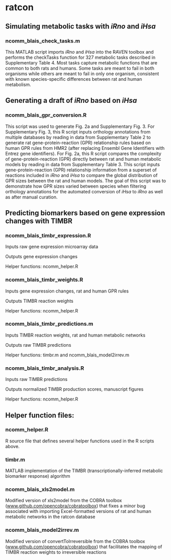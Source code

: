 # ratcon

## Simulating metabolic tasks with *iRno* and *iHsa*

### ncomm_blais_check_tasks.m

This MATLAB script imports *iRno* and *iHsa* into the RAVEN toolbox and performs the checkTasks function for 327 metabolic tasks described in Supplementary Table 4. Most tasks capture metabolic functions that are common to both rats and humans. Some tasks are meant to fail in both organisms while others are meant to fail in only one organism, consistent with known species-specific differences between rat and human metabolism.

## Generating a draft of *iRno* based on *iHsa*

### ncomm_blais_gpr_conversion.R

This script was used to generate Fig. 2a and Supplementary Fig. 3. For Supplementary Fig. 3, this R script inputs orthology annotations from multiple databases by reading in data from Supplementary Table 2 to generate rat gene-protein-reaction (GPR) relationship rules based on human GPR rules from HMR2 (after replacing Ensembl Gene Identifiers with Entrez gene identifiers). For Fig. 2a, this R script compares the complexity of gene-protein-reaction (GPR) directly between rat and human metabolic models by reading in data from Supplementary Table 3. This script inputs gene-protein-reaction (GPR) relationship information from a superset of reactions included in *iRno* and *iHsa* to compare the global distribution of GPR sizes between the rat and human models. The goal of this script was to demonstrate how GPR sizes varied between species when filtering orthology annotations for the automated conversion of *iHsa* to *iRno* as well as after manual curation. 

## Predicting biomarkers based on gene expression changes with __TIMBR__

### ncomm_blais_timbr_expression.R

  Inputs raw gene expression microarray data
  
  Outputs gene expression changes
  
  Helper functions: ncomm_helper.R

### ncomm_blais_timbr_weights.R

  Inputs gene expression changes, rat and human GPR rules
  
  Outputs TIMBR reaction weights
  
  Helper functions: ncomm_helper.R

### ncomm_blais_timbr_predictions.m

  Inputs TIMBR reaction weights, rat and human metabolic networks
  
  Outputs raw TIMBR predictions
  
  Helper functions: timbr.m and ncomm_blais_model2irrev.m

### ncomm_blais_timbr_analysis.R

  Inputs raw TIMBR predictions
  
  Outputs normalized TIMBR production scores, manuscript figures
  
  Helper functions: ncomm_helper.R

## Helper function files:

### ncomm_helper.R
  R source file that defines several helper functions used in the R scripts above.

### timbr.m
  MATLAB implementation of the TIMBR (transcriptionally-inferred metabolic biomarker response) algorithm

### ncomm_blais_xls2model.m
  Modified version of xls2model from the COBRA toolbox (www.github.com/opencobra/cobratoolbox) 
  that fixes a minor bug associated with importing Excel-formatted versions 
  of rat and human metabolic networks in the ratcon database

### ncomm_blais_model2irrev.m
  Modified version of convertToIrreversible from the COBRA toolbox (www.github.com/opencobra/cobratoolbox) 
  that facilitates the mapping of TIMBR reaction weights to irreversible reactions

